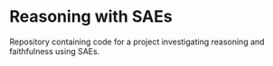 # Reasoning with SAEs
Repository containing code for a project investigating reasoning and faithfulness using SAEs. 
